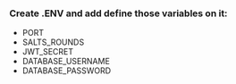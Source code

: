 ### Create .ENV and add define those variables on it:
- PORT
- SALTS_ROUNDS
- JWT_SECRET
- DATABASE_USERNAME
- DATABASE_PASSWORD